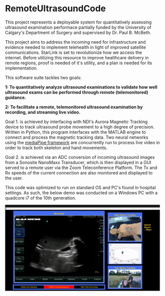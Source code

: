 # RemoteUltrasoundCode
This project represents a deployable system for quantitatively assessing ultrasound examination performace partially funded by the University of Calgary's Department of Surgery and supervised by Dr. Paul B. McBeth. 


This project aims to address the incoming need for infrastructure and evidence needed to implement telehealth in light of improved satellite communications. StarLink is set to revolutionize how we access the internet. Before utilizing this resource to improve healthcare delivery in remote regions, proof is needed of it's utility, and a plan is needed for its implementation. 

This software suite tackles two goals:

 <b>1: To quantitatively analyze ultrasound examinations to validate how well ultrasound exams can be performed through remote (telemonitored) guidance. 

 2: To facilitate a remote, telemonitored ultrasound examination by recording, and streaming live video. </b>
 
Goal 1. is achieved by interfacing with NDI's Aurora Magnetic Tracking device to track ultrasound probe movement to a high degree of precision. Written in Python, this program interfaces with the MATLAB engine to connect and process the magnetic tracking data. Two neural networks using the [mediaPipe framework](https://ai.google.dev/edge/mediapipe/solutions/guide) are concurrently run to process live video in order to track both skeleton and hand movements. 
 
Goal 2. is achieved via an ADC conversion of incoming ultrasound images from a Sonosite NanoMaxx Transducer, which is then displayed in a GUI served to a remote user via the Zoom Teleconference Platform. The Tx and Rx speeds of the current connection are also monitored and displayed to the user. 

This code was optimized to run on standard OS and PC's found in hospital settings. As such, the below demo was conducted on a Windows PC with a quadcore i7 of the 10th generation. 

![alt text](https://github.com/rwjmoore/RemoteUltrasoundCode/blob/4bc53d44e5bd929fcfeeb0514584e37832f77591/US%20screen%20capture.png?raw=true)
